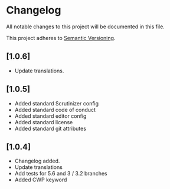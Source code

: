 # Changelog

All notable changes to this project will be documented in this file.

This project adheres to [Semantic Versioning](http://semver.org/).

## [1.0.6]

* Update translations.

## [1.0.5]

* Added standard Scrutinizer config
* Added standard code of conduct
* Added standard editor config
* Added standard license
* Added standard git attributes

## [1.0.4]

* Changelog added.
* Update translations
* Add tests for 5.6 and 3 / 3.2 branches
* Added CWP keyword
